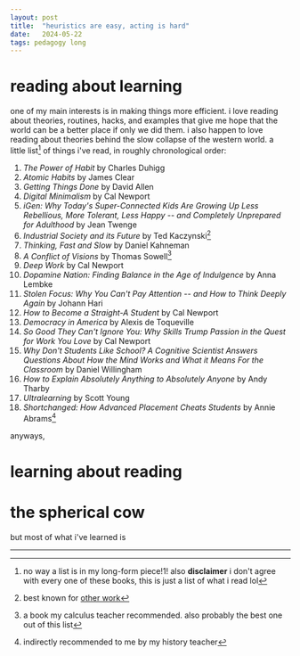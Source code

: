 ```yaml
---
layout: post
title:  "heuristics are easy, acting is hard"
date:   2024-05-22
tags: pedagogy long
---
```


# reading about learning
one of my main interests is in making things more efficient. i love reading about theories, routines, hacks, and examples that give me hope that the world can be a better place if only we did them. i also happen to love reading about theories behind the slow collapse of the western world. a little list[^1] of things i've read, in roughly chronological order:

1. *The Power of Habit* by Charles Duhigg
1. *Atomic Habits* by James Clear
1. *Getting Things Done* by David Allen
1. *Digital Minimalism* by Cal Newport
1. *iGen: Why Today's Super-Connected Kids Are Growing Up Less Rebellious, More Tolerant, Less Happy -- and Completely Unprepared for Adulthood* by Jean Twenge
1. *Industrial Society and its Future* by Ted Kaczynski[^2]
1. *Thinking, Fast and Slow* by Daniel Kahneman
1. *A Conflict of Visions* by Thomas Sowell[^3]
1. *Deep Work* by Cal Newport
1. *Dopamine Nation: Finding Balance in the Age of Indulgence* by Anna Lembke
1. *Stolen Focus: Why You Can't Pay Attention -- and How to Think Deeply Again* by Johann Hari
1. *How to Become a Straight-A Student* by Cal Newport
1. *Democracy in America* by Alexis de Toqueville
1. *So Good They Can't Ignore You: Why Skills Trump Passion in the Quest for Work You Love* by Cal Newport
1. *Why Don't Students Like School? A Cognitive Scientist Answers Questions About How the Mind Works and What it Means For the Classroom* by Daniel Willingham
1. *How to Explain Absolutely Anything to Absolutely Anyone* by Andy Tharby
1. *Ultralearning* by Scott Young
1. *Shortchanged: How Advanced Placement Cheats Students* by Annie Abrams[^4]

anyways, 
# learning about reading

# the spherical cow
but most of what i've learned is 

-----
[^1]: no way a list is in my long-form piece!1! also **disclaimer** i don't agree with every one of these books, this is just a list of what i read lol
[^2]: best known for [other work](https://upload.wikimedia.org/wikipedia/commons/b/bd/Theodore_John_Kaczynski_-_Boundary_functions_%281967%29.pdf)
[^3]: a book my calculus teacher recommended. also probably the best one out of this list
[^4]: indirectly recommended to me by my history teacher